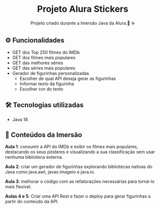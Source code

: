 <div align="center">
  <h1>Projeto Alura Stickers</h1>
  <p>Projeto criado durante a Imersão Java da Alura.🤿 ☕ <br>
</div>

## ⚙️ Funcionalidades 
- GET dos Top 250 filmes do IMDb
- GET dos filmes mais populares
- GET das melhores séries
- GET das séries mais populares
- Gerador de figurinhas personalizadas
  - Escolher de qual API deseja gerar as figurinhas
  - Informar texto da figurinha
  - Escolher cor do texto

## 🛠️ Tecnologias utilizadas
- Java 18

## 📒 Conteúdos da Imersão 
**Aula 1**: consumir a API do IMDb e exibir os filmes mais populares, destacando os seus pôsteres e visualizando a sua classificação sem usar nenhuma biblioteca externa.

**Aula 2**: criar um gerador de figurinhas explorando bibliotecas nativas do Java como java.awt, javax.imageio e java.io.

**Aula 3**: melhorar o código com as refatorações necessárias para torná-lo mais flexível.

**Aulas 4 e 5**: Criar uma API Rest e fazer o deploy para gerar figurinhas a partir do conteúdo da API.

